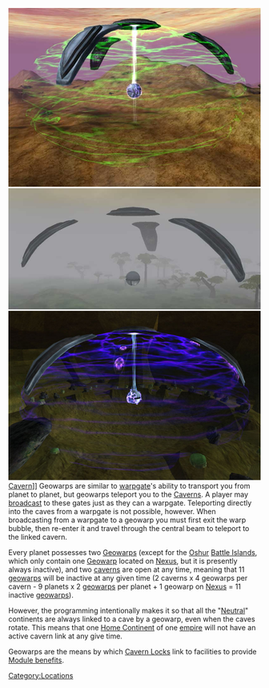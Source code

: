 ![](/images/Activegeo.jpg "fig:Activegeo.jpg")
![](/images/Inactivegeo.jpg "fig:Inactivegeo.jpg")
![](/images/Caverngeo.jpg "fig:Caverngeo.jpg") [Cavern](/Cavern "wikilink")\]\]
Geowarps are similar to [warpgate](/warpgate "wikilink")'s ability to
transport you from planet to planet, but geowarps teleport you to the
[Caverns](/Caverns "wikilink"). A player may
[broadcast](/broadcast "wikilink") to these gates just as they can a
warpgate. Teleporting directly into the caves from a warpgate is not
possible, however. When broadcasting from a warpgate to a geowarp you
must first exit the warp bubble, then re-enter it and travel through the
central beam to teleport to the linked cavern.

Every planet possesses two [Geowarps](/Geowarp "wikilink") (except for
the [Oshur](/Oshur "wikilink") [Battle
Islands](/Battle_Islands "wikilink"), which only contain one
[Geowarp](/Geowarp "wikilink") located on [Nexus](/Nexus "wikilink"), but
it is presently always inactive), and two [caverns](/caverns "wikilink")
are open at any time, meaning that 11 [geowarps](/geowarp "wikilink")
will be inactive at any given time (2 caverns x 4 geowarps per cavern -
9 planets x 2 [geowarps](/geowarp "wikilink") per planet + 1 geowarp on
[Nexus](/Nexus "wikilink") = 11 inactive [geowarps](/geowarp "wikilink")).

However, the programming intentionally makes it so that all the
"[Neutral](/Neutral_Continent "wikilink")" continents are always linked
to a cave by a geowarp, even when the caves rotate. This means that one
[Home Continent](/Home_Continent "wikilink") of one
[empire](/empire "wikilink") will not have an active cavern link at any
give time.

Geowarps are the means by which [Cavern Locks](/Cavern_Lock "wikilink")
link to facilities to provide [Module
benefits](/Module_benefit "wikilink").

[Category:Locations](/Category:Locations "wikilink")
